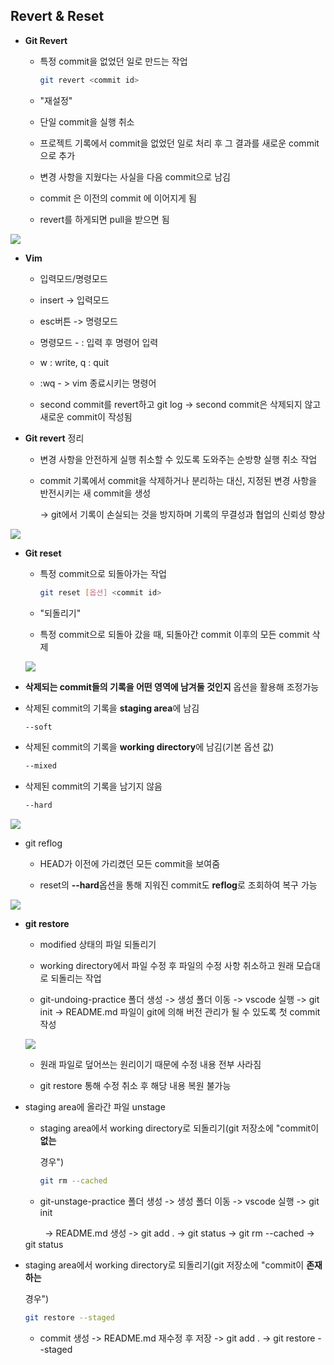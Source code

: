 ## Revert & Reset

- **Git Revert**
  
  - 특정 commit을 없었던 일로 만드는 작업
    
    ```bash
    git revert <commit id>
    ```
  
  - "재설정"
  
  - 단일 commit을 실행 취소
  
  - 프로젝트 기록에서 commit을 없었던 일로 처리 후 그 결과를 새로운 commit으로 추가
  
  - 변경 사항을 지웠다는 사실을 다음 commit으로 남김
  
  - commit 은 이전의 commit 에 이어지게 됨
  
  - revert를 하게되면 pull을 받으면 됨

![](C:\Users\SSAFY\AppData\Roaming\marktext\images\2025-01-17-11-13-29-image.png)

- **Vim**
  
  - 입력모드/명령모드
  
  - insert -> 입력모드
  
  - esc버튼 -> 명령모드
  
  - 명령모드 - : 입력 후 명령어 입력
  
  - w : write, q : quit
  
  - :wq - > vim 종료시키는 명령어
  
  - second commit를 revert하고 git log -> second commit은 삭제되지 않고 새로운 commit이 작성됨

- **Git revert** 정리
  
  - 변경 사항을 안전하게 실행 취소할 수 있도록 도와주는 순방향 실행 취소 작업
  
  - commit 기록에서 commit을 삭제하거나 분리하는 대신, 지정된 변경 사항을 반전시키는 새 commit을 생성
    
    -> git에서 기록이 손실되는 것을 방지하며 기록의 무결성과 협업의 신뢰성 향상

![](C:\Users\SSAFY\AppData\Roaming\marktext\images\2025-01-17-11-29-28-image.png)

- **Git reset**
  
  - 특정 commit으로 되돌아가는 작업    
    
    ```bash
    git reset [옵션] <commit id>
    ```
  
  - "되돌리기"
  
  - 특정 commit으로 되돌아 갔을 때, 되돌아간 commit 이후의 모든 commit 삭제

  ![](C:\Users\SSAFY\AppData\Roaming\marktext\images\2025-01-17-11-32-07-image.png)

- **삭제되는 commit들의 기록을 어떤 영역에 남겨둘 것인지** 옵션을 활용해 조정가능

- 삭제된 commit의 기록을 **staging area**에 남김
  
  ```bash
  --soft
  ```

- 삭제된 commit의 기록을 **working directory**에 남김(기본 옵션 값)
  
  ```bash
  --mixed         
  ```

- 삭제된 commit의 기록을 남기지 않음
  
  ```bash
  --hard
  ```

![](C:\Users\SSAFY\AppData\Roaming\marktext\images\2025-01-17-11-35-38-image.png)

- git reflog
  
  - HEAD가 이전에 가리켰던 모든 commit을 보여줌
  
  - reset의 **--hard**옵션을 통해 지워진 commit도 **reflog**로 조회하여 복구 가능

![](C:\Users\SSAFY\AppData\Roaming\marktext\images\2025-01-17-11-43-51-image.png)



- **git restore**
  
  - modified 상태의 파일 되돌리기
  
  - working directory에서 파일 수정 후 파일의 수정 사항 취소하고 원래 모습대로 되돌리는 작업
  
  - git-undoing-practice 폴더 생성 -> 생성 폴더 이동 -> vscode 실행 -> git init -> README.md 파일이 git에 의해 버전 관리가 될 수 있도록 첫 commit 작성
  
  ![](C:\Users\SSAFY\AppData\Roaming\marktext\images\2025-01-17-12-09-22-image.png)
  
  - 원래 파일로 덮어쓰는 원리이기 때문에 수정 내용 전부 사라짐
  
  - git restore 통해 수정 취소 후 해당 내용 복원 불가능



- staging area에 올라간 파일  unstage
  
  - staging area에서  working directory로 되돌리기(git 저장소에 "commit이 **없는** 
    
    경우")
    
    ```bash
    git rm --cached
    ```
  
  -  git-unstage-practice 폴더 생성 -> 생성 폴더 이동 -> vscode 실행 -> git init
  
          -> README.md 생성 -> git add . -> git status -> git rm --cached -> git status



- staging area에서 working directory로 되돌리기(git 저장소에 "commit이 **존재하는** 
  
  경우")
  
  ```bash
  git restore --staged
  ```
  
  - commit 생성 -> README.md 재수정 후 저장 -> git add . ->  git restore --staged


